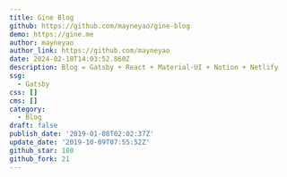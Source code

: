 ```yaml
---
title: Gine Blog
github: https://github.com/mayneyao/gine-blog
demo: https://gine.me
author: mayneyao
author_link: https://github.com/mayneyao
date: 2024-02-18T14:03:52.860Z
description: Blog = Gatsby + React + Material-UI + Notion + Netlify
ssg:
  - Gatsby
css: []
cms: []
category:
  - Blog
draft: false
publish_date: '2019-01-08T02:02:37Z'
update_date: '2019-10-09T07:55:52Z'
github_star: 180
github_fork: 21
---
```

